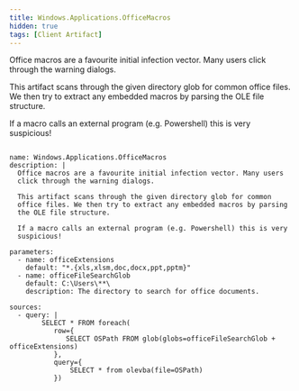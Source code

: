 ```yaml
---
title: Windows.Applications.OfficeMacros
hidden: true
tags: [Client Artifact]
---
```


Office macros are a favourite initial infection vector. Many users
click through the warning dialogs.

This artifact scans through the given directory glob for common
office files. We then try to extract any embedded macros by parsing
the OLE file structure.

If a macro calls an external program (e.g. Powershell) this is very
suspicious!


<pre><code class="language-yaml">
name: Windows.Applications.OfficeMacros
description: |
  Office macros are a favourite initial infection vector. Many users
  click through the warning dialogs.

  This artifact scans through the given directory glob for common
  office files. We then try to extract any embedded macros by parsing
  the OLE file structure.

  If a macro calls an external program (e.g. Powershell) this is very
  suspicious!

parameters:
  - name: officeExtensions
    default: "*.{xls,xlsm,doc,docx,ppt,pptm}"
  - name: officeFileSearchGlob
    default: C:\Users\**\
    description: The directory to search for office documents.

sources:
  - query: |
        SELECT * FROM foreach(
           row={
              SELECT OSPath FROM glob(globs=officeFileSearchGlob + officeExtensions)
           },
           query={
               SELECT * from olevba(file=OSPath)
           })

</code></pre>


